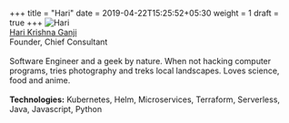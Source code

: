 +++
title = "Hari"
date = 2019-04-22T15:25:52+05:30
weight = 1
draft = true
+++
![Hari](hari.png.png)
<br/>
[Hari Krishna Ganji](https://www.linkedin.com/in/harikrishnaganji/)
<br/>
Founder, Chief Consultant
<br/><br/>
Software Engineer and a geek by nature. When not hacking computer programs, tries photography and treks local landscapes. Loves science, food and anime.
<br/><br/>
**Technologies:** Kubernetes, Helm, Microservices, Terraform, Serverless, Java, Javascript, Python
